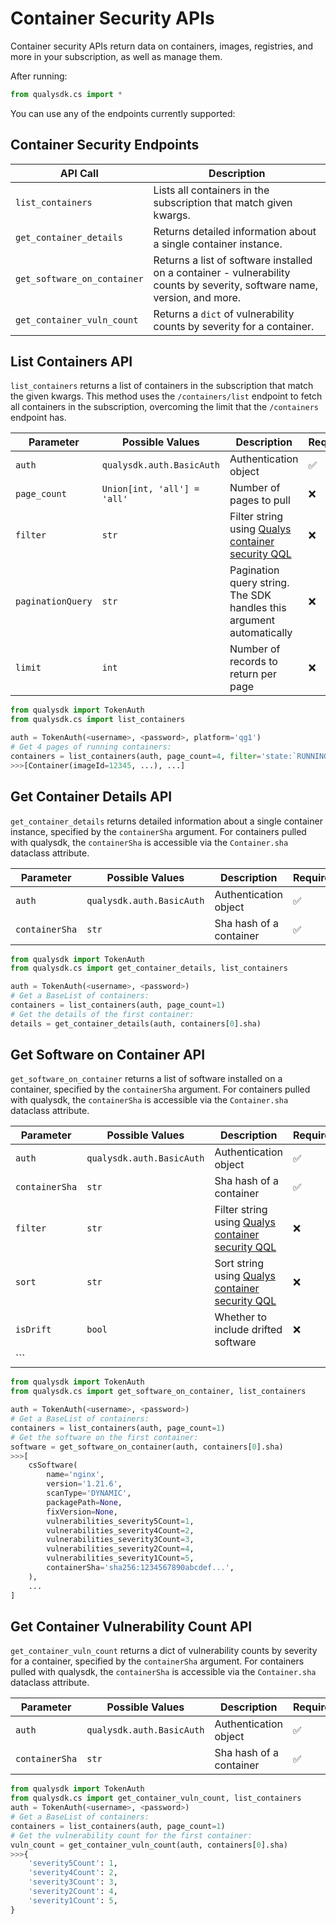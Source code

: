 # Container Security APIs

Container security APIs return data on containers, images, registries, and more in your subscription, as well as manage them.

After running:
```py
from qualysdk.cs import *
```
You can use any of the endpoints currently supported:

## Container Security Endpoints

|API Call| Description |
|--|--|
| ```list_containers``` | Lists all containers in the subscription that match given kwargs. |
| ```get_container_details``` | Returns detailed information about a single container instance. |
| ```get_software_on_container``` | Returns a list of software installed on a container - vulnerability counts by severity, software name, version, and more. |
| ```get_container_vuln_count``` | Returns a `dict` of vulnerability counts by severity for a container. |


## List Containers API

```list_containers``` returns a list of containers in the subscription that match the given kwargs. This method uses the ```/containers/list``` endpoint to fetch all containers in the subscription, overcoming the limit that the ```/containers``` endpoint has.

|Parameter| Possible Values |Description| Required|
|--|--|--|--|
|```auth```|```qualysdk.auth.BasicAuth``` | Authentication object | ✅ |
| ```page_count``` | ```Union[int, 'all'] = 'all'``` | Number of pages to pull | ❌ |
| ```filter``` | ```str``` | Filter string using [Qualys container security QQL](https://docs.qualys.com/en/cs/1.33.0/search/language.htm) | ❌ |
| ```paginationQuery``` | ```str``` | Pagination query string. The SDK handles this argument automatically | ❌ |
| ```limit``` | ```int``` | Number of records to return per page | ❌ |

```py
from qualysdk import TokenAuth
from qualysdk.cs import list_containers

auth = TokenAuth(<username>, <password>, platform='qg1')
# Get 4 pages of running containers:
containers = list_containers(auth, page_count=4, filter='state:`RUNNING`')
>>>[Container(imageId=12345, ...), ...]
```

## Get Container Details API

```get_container_details``` returns detailed information about a single container instance, specified by the ```containerSha``` argument. For containers pulled with qualysdk, the ```containerSha``` is accessible via the ```Container.sha``` dataclass attribute.

|Parameter| Possible Values |Description| Required|
|--|--|--|--|
|```auth```|```qualysdk.auth.BasicAuth``` | Authentication object | ✅ |
| ```containerSha``` | ```str``` | Sha hash of a container | ✅ |

```py
from qualysdk import TokenAuth
from qualysdk.cs import get_container_details, list_containers

auth = TokenAuth(<username>, <password>)
# Get a BaseList of containers:
containers = list_containers(auth, page_count=1)
# Get the details of the first container:
details = get_container_details(auth, containers[0].sha)
```

## Get Software on Container API

```get_software_on_container``` returns a list of software installed on a container, specified by the ```containerSha``` argument. For containers pulled with qualysdk, the ```containerSha``` is accessible via the ```Container.sha``` dataclass attribute.

|Parameter| Possible Values |Description| Required|
|--|--|--|--|
|```auth```|```qualysdk.auth.BasicAuth``` | Authentication object | ✅ |
| ```containerSha``` | ```str``` | Sha hash of a container | ✅ |
| ```filter``` | ```str``` | Filter string using [Qualys container security QQL](https://docs.qualys.com/en/cs/1.33.0/search/language.htm) | ❌ |
| ```sort``` | ```str``` | Sort string using [Qualys container security QQL](https://docs.qualys.com/en/cs/1.33.0/search/language.htm) | ❌ |
| ```isDrift``` | ```bool``` | Whether to include drifted software | ❌ |
| ```

```py
from qualysdk import TokenAuth
from qualysdk.cs import get_software_on_container, list_containers

auth = TokenAuth(<username>, <password>)
# Get a BaseList of containers:
containers = list_containers(auth, page_count=1)
# Get the software on the first container:
software = get_software_on_container(auth, containers[0].sha)
>>>[
    csSoftware(
        name='nginx',
        version='1.21.6',
        scanType='DYNAMIC',
        packagePath=None,
        fixVersion=None,
        vulnerabilities_severity5Count=1,
        vulnerabilities_severity4Count=2,
        vulnerabilities_severity3Count=3,
        vulnerabilities_severity2Count=4,
        vulnerabilities_severity1Count=5,
        containerSha='sha256:1234567890abcdef...',
    ),
    ...
]
```

## Get Container Vulnerability Count API

```get_container_vuln_count``` returns a dict of vulnerability counts by severity for a container, specified by the ```containerSha``` argument. For containers pulled with qualysdk, the ```containerSha``` is accessible via the ```Container.sha``` dataclass attribute.

|Parameter| Possible Values |Description| Required|
|--|--|--|--|
|```auth```|```qualysdk.auth.BasicAuth``` | Authentication object | ✅ |
| ```containerSha``` | ```str``` | Sha hash of a container | ✅ |

```py
from qualysdk import TokenAuth
from qualysdk.cs import get_container_vuln_count, list_containers
auth = TokenAuth(<username>, <password>)
# Get a BaseList of containers:
containers = list_containers(auth, page_count=1)
# Get the vulnerability count for the first container:
vuln_count = get_container_vuln_count(auth, containers[0].sha)
>>>{
    'severity5Count': 1,
    'severity4Count': 2,
    'severity3Count': 3,
    'severity2Count': 4,
    'severity1Count': 5,
}
```
